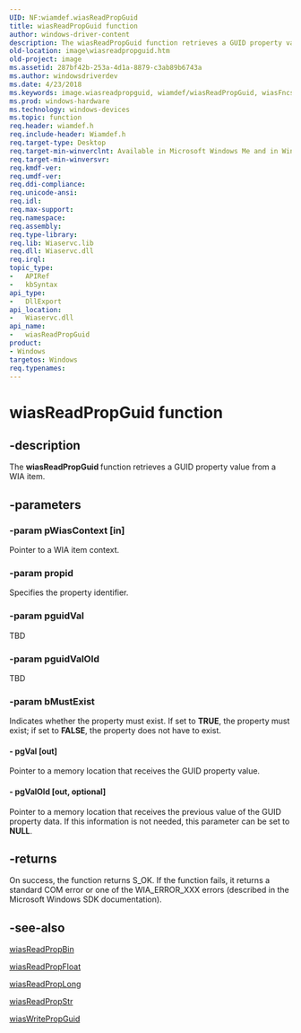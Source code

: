 ```yaml
---
UID: NF:wiamdef.wiasReadPropGuid
title: wiasReadPropGuid function
author: windows-driver-content
description: The wiasReadPropGuid function retrieves a GUID property value from a WIA item.
old-location: image\wiasreadpropguid.htm
old-project: image
ms.assetid: 287bf42b-253a-4d1a-8879-c3ab89b6743a
ms.author: windowsdriverdev
ms.date: 4/23/2018
ms.keywords: image.wiasreadpropguid, wiamdef/wiasReadPropGuid, wiasFncs_80e78a38-5f47-4bd3-b071-62eebc65fd6f.xml, wiasReadPropGuid, wiasReadPropGuid function [Imaging Devices]
ms.prod: windows-hardware
ms.technology: windows-devices
ms.topic: function
req.header: wiamdef.h
req.include-header: Wiamdef.h
req.target-type: Desktop
req.target-min-winverclnt: Available in Microsoft Windows Me and in Windows XP and later versions of the Windows operating systems.
req.target-min-winversvr: 
req.kmdf-ver: 
req.umdf-ver: 
req.ddi-compliance: 
req.unicode-ansi: 
req.idl: 
req.max-support: 
req.namespace: 
req.assembly: 
req.type-library: 
req.lib: Wiaservc.lib
req.dll: Wiaservc.dll
req.irql: 
topic_type:
-	APIRef
-	kbSyntax
api_type:
-	DllExport
api_location:
-	Wiaservc.dll
api_name:
-	wiasReadPropGuid
product:
- Windows
targetos: Windows
req.typenames: 
---
```


# wiasReadPropGuid function


## -description


The <b>wiasReadPropGuid </b>function retrieves a GUID property value from a WIA item.


## -parameters




### -param pWiasContext [in]

Pointer to a WIA item context.


### -param propid

Specifies the property identifier.


### -param pguidVal

TBD


### -param pguidValOld

TBD


### -param bMustExist

Indicates whether the property must exist. If set to <b>TRUE</b>, the property must exist; if set to <b>FALSE</b>, the property does not have to exist.


#### - pgVal [out]

Pointer to a memory location that receives the GUID property value.


#### - pgValOld [out, optional]

Pointer to a memory location that receives the previous value of the GUID property data. If this information is not needed, this parameter can be set to <b>NULL</b>.


## -returns



On success, the function returns S_OK. If the function fails, it returns a standard COM error or one of the WIA_ERROR_XXX errors (described in the Microsoft Windows SDK documentation).




## -see-also




<a href="https://msdn.microsoft.com/library/windows/hardware/ff549308">wiasReadPropBin</a>



<a href="https://msdn.microsoft.com/library/windows/hardware/ff549320">wiasReadPropFloat</a>



<a href="https://msdn.microsoft.com/library/windows/hardware/ff549330">wiasReadPropLong</a>



<a href="https://msdn.microsoft.com/library/windows/hardware/ff549341">wiasReadPropStr</a>



<a href="https://msdn.microsoft.com/library/windows/hardware/ff549512">wiasWritePropGuid</a>
 

 

